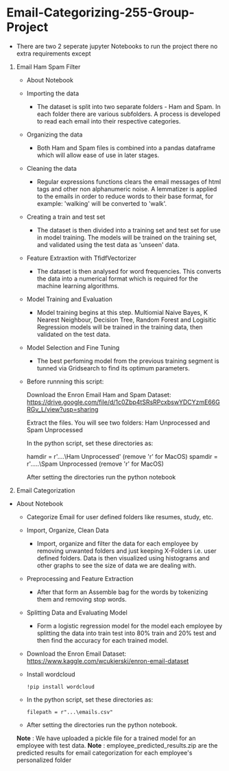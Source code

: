 # Email-Categorizing-255-Group-Project



- There are two 2 seperate jupyter Notebooks to run the project there no extra requirements except

1. Email Ham Spam Filter

    - About Notebook
  
    - Importing the data

      - The dataset is split into two separate folders - Ham and Spam. In each folder there are various subfolders. A process is developed to read each email into their respective categories.

    - Organizing the data

      - Both Ham and Spam files is combined into a pandas dataframe which will allow ease of use in later stages.
    
   - Cleaning the data

      - Regular expressions functions clears the email messages of html tags and other non alphanumeric noise. A lemmatizer is applied to the emails in order to reduce words to their base format, for example: 'walking' will be converted to 'walk'.

   - Creating a train and test set

      - The dataset is then divided into a training set and test set for use in model training. The models will be trained on the training set, and validated using the test data as 'unseen' data.

   - Feature Extraxtion with TfidfVectorizer

      - The dataset is then analysed for word frequencies. This converts the data into a numerical format which is required for the machine learning algorithms.

   - Model Training and Evaluation

      - Model training begins at this step. Multiomial Naive Bayes, K Nearest Neighbour, Decision Tree, Random Forest and Logisitic Regression models will be trained in the training data, then validated on the test data.

    - Model Selection and Fine Tuning

      - The best perfoming model from the previous training segment is tunned via Gridsearch to find its optimum parameters.

    - Before runnning this script:

      Download the Enron Email Ham and Spam Dataset: https://drive.google.com/file/d/1c0Zbp4tSRsRPcxbswYDCYzmE66GRGv_L/view?usp=sharing

      Extract the files. You will see two folders: Ham Unprocessed and Spam Unprocessed

      In the python script, set these directories as:

      hamdir = r'....\Ham Unprocessed' (remove 'r' for MacOS)
      spamdir = r'.....\Spam Unprocessed (remove 'r' for MacOS)

      After setting the directories run the python notebook

2. Email Categorization

  - About Notebook

    -  Categorize Email for user defined folders like resumes, study, etc.
  
    -  Import, Organize, Clean Data 
                    
        - Import, organize and filter the data for each employee by removing unwanted folders and just keeping X-Folders i.e. user defined folders. Data is then visualized using histograms and other graphs to see the size of data we are dealing with.
    - Preprocessing and Feature Extraction 
      - After that form an Assemble bag for the words by tokenizing them and removing stop words.
    - Splitting Data and Evaluating Model 
      - Form a logistic regression model for the model each employee by splitting the data into train test into 80% train and 20% test and then find the accuracy for each trained model.

    - Download the Enron Email Dataset: https://www.kaggle.com/wcukierski/enron-email-dataset
  
    - Install wordcloud

          !pip install wordcloud

    - In the python script, set these directories as:

          filepath = r"...\emails.csv"
    
    - After setting the directories run the python notebook.
    
    **Note** : We have uploaded a pickle file for a trained model for an employee with test data.
    **Note** : employee_predicted_results.zip are the predicted results for email categorization for each employee's personalized folder
